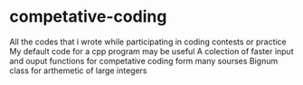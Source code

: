 # competative-coding
All the codes that i wrote while participating in coding contests or practice
My default code for a cpp program may be useful
A colection of faster input and ouput functions for competative coding form many sourses
Bignum class  for arthemetic of  large integers 

